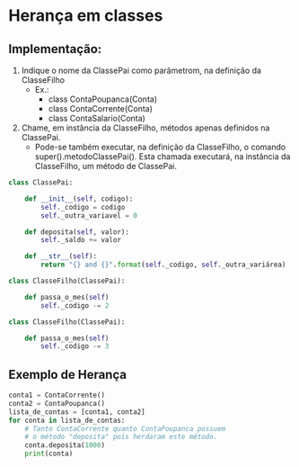 # Herança em classes
## Implementação:
1. Indique o nome da ClassePai como parâmetrom, na definição da ClasseFilho
    - Ex.:
        - class ContaPoupanca(Conta)
        - class ContaCorrente(Conta)
        - class ContaSalario(Conta)
2. Chame, em instância da ClasseFilho, métodos apenas definidos na ClassePai.
    - Pode-se também executar, na definição da ClasseFilho, o comando super().metodoClassePai(). Esta chamada executará, na instância da ClasseFilho, um método de ClassePai.

```python
class ClassePai:

    def __init__(self, codigo):
        self._codigo = codigo
        self._outra_variavel = 0

    def deposita(self, valor):
        self._saldo += valor

    def __str__(self):
        return "{} and {}".format(self._codigo, self._outra_variárea)
```  
  
```python
class ClasseFilho(ClassePai):

    def passa_o_mes(self)
        self._codigo -= 2
```  
  
```python
class ClasseFilho(ClassePai):

    def passa_o_mes(self)
        self._codigo -= 3
```  

## Exemplo de Herança
```python  
conta1 = ContaCorrente()
conta2 = ContaPoupanca()
lista_de_contas = [conta1, conta2]
for conta in lista_de_contas:
    # Tanto ContaCorrente quanto ContaPoupanca possuem
    # o método "deposita" pois herdaram este método.
    conta.deposita(1000)
    print(conta)
``` 
